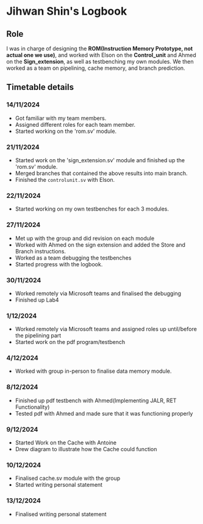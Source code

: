 # Jihwan Shin's Logbook

## Role
I was in charge of designing the **ROM(Instruction Memory Prototype, not actual one we use)**, and worked with Elson on the **Control_unit** and Ahmed on the **Sign_extension**, as well as testbenching my own modules. We then worked as a team on pipelining, cache memory, and branch prediction.

## Timetable details

### 14/11/2024
  - Got familiar with my team members.
  - Assigned different roles for each team member.
  - Started working on the 'rom.sv' module.

### 21/11/2024
  - Started work on the 'sign_extension.sv' module and finished up the 'rom.sv' module.
  - Merged branches that contained the above results into main branch.
  - Finished the `controlunit.sv` with Elson.

### 22/11/2024
  - Started working on my own testbenches for each 3 modules.

### 27/11/2024
  - Met up with the group and did revision on each module
  - Worked with Ahmed on the sign extension and added the Store and Branch instructions.
  - Worked as a team debugging the testbenches
  - Started progress with the logbook.

### 30/11/2024
  - Worked remotely via Microsoft teams and finalised the debugging
  - Finished up Lab4

### 1/12/2024
  - Worked remotely via Microsoft teams and assigned roles up until/before the pipelining part
  - Started work on the pdf program/testbench

### 4/12/2024
  - Worked with group in-person to finalise data memory module.

### 8/12/2024
  - Finished up pdf testbench with Ahmed(Implementing JALR, RET Functionality)
  - Tested pdf with Ahmed and made sure that it was functioning properly

### 9/12/2024
  - Started Work on the Cache with Antoine
  - Drew diagram to illustrate how the Cache could function

### 10/12/2024 
  - Finalised cache.sv module with the group
  - Started writing personal statement

### 13/12/2024
  - Finalised writing personal statement
